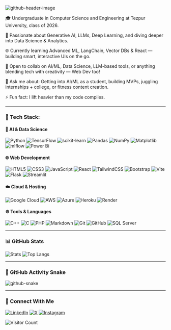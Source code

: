 ![github-header-image](https://github.com/user-attachments/assets/e7415d7a-6e12-44f8-b22e-d755d667885c)

🎓 Undergraduate in Computer Science and Engineering at Tezpur University, class of 2026.

🤖 Passionate about Generative AI, LLMs, Deep Learning, and diving deeper into Data Science & Analytics.

🌐 Currently learning Advanced ML, LangChain, Vector DBs & React — building smart, interactive UIs on the go.

👯 Open to collab on AI/ML, Data Science, LLM-based tools, or anything blending tech with creativity — Web Dev too!

💬 Ask me about: Getting into AI/ML as a student, building MVPs, juggling internships + college, or fitness content creation.

⚡ Fun fact: I lift heavier than my code compiles.


---

### 🚀 Tech Stack:

#### 🧠 AI & Data Science
![Python](https://img.shields.io/badge/python-3670A0?style=for-the-badge&logo=python&logoColor=ffdd54) 
![TensorFlow](https://img.shields.io/badge/TensorFlow-%23FF6F00.svg?style=for-the-badge&logo=TensorFlow&logoColor=white) 
![scikit-learn](https://img.shields.io/badge/scikit--learn-%23F7931E.svg?style=for-the-badge&logo=scikit-learn&logoColor=white) 
![Pandas](https://img.shields.io/badge/pandas-%23150458.svg?style=for-the-badge&logo=pandas&logoColor=white) 
![NumPy](https://img.shields.io/badge/numpy-%23013243.svg?style=for-the-badge&logo=numpy&logoColor=white) 
![Matplotlib](https://img.shields.io/badge/Matplotlib-%23ffffff.svg?style=for-the-badge&logo=Matplotlib&logoColor=black) 
![mlflow](https://img.shields.io/badge/mlflow-%23d9ead3.svg?style=for-the-badge&logo=numpy&logoColor=blue) 
![Power Bi](https://img.shields.io/badge/power_bi-F2C811?style=for-the-badge&logo=powerbi&logoColor=black)

#### 🌐 Web Development
![HTML5](https://img.shields.io/badge/html5-%23E34F26.svg?style=for-the-badge&logo=html5&logoColor=white) 
![CSS3](https://img.shields.io/badge/css3-%231572B6.svg?style=for-the-badge&logo=css3&logoColor=white) 
![JavaScript](https://img.shields.io/badge/javascript-%23323330.svg?style=for-the-badge&logo=javascript&logoColor=%23F7DF1E)
![React](https://img.shields.io/badge/react-%2320232a.svg?style=for-the-badge&logo=react&logoColor=%2361DAFB)
![TailwindCSS](https://img.shields.io/badge/tailwindcss-%2338B2AC.svg?style=for-the-badge&logo=tailwind-css&logoColor=white)
![Bootstrap](https://img.shields.io/badge/bootstrap-%238511FA.svg?style=for-the-badge&logo=bootstrap&logoColor=white)
![Vite](https://img.shields.io/badge/vite-%23646CFF.svg?style=for-the-badge&logo=vite&logoColor=white)
![Flask](https://img.shields.io/badge/flask-%23000.svg?style=for-the-badge&logo=flask&logoColor=white)
![Streamlit](https://img.shields.io/badge/Streamlit-%23FE4B4B.svg?style=for-the-badge&logo=streamlit&logoColor=white)

#### ☁️ Cloud & Hosting
![Google Cloud](https://img.shields.io/badge/GoogleCloud-%234285F4.svg?style=for-the-badge&logo=google-cloud&logoColor=white) 
![AWS](https://img.shields.io/badge/AWS-%23FF9900.svg?style=for-the-badge&logo=amazon-aws&logoColor=white) 
![Azure](https://img.shields.io/badge/azure-%230072C6.svg?style=for-the-badge&logo=microsoftazure&logoColor=white)
![Heroku](https://img.shields.io/badge/heroku-%23430098.svg?style=for-the-badge&logo=heroku&logoColor=white) 
![Render](https://img.shields.io/badge/Render-%46E3B7.svg?style=for-the-badge&logo=render&logoColor=white)

#### ⚙️ Tools & Languages
![C++](https://img.shields.io/badge/c++-%2300599C.svg?style=for-the-badge&logo=c%2B%2B&logoColor=white) 
![C](https://img.shields.io/badge/c-%2300599C.svg?style=for-the-badge&logo=c&logoColor=white)
![PHP](https://img.shields.io/badge/php-%23777BB4.svg?style=for-the-badge&logo=php&logoColor=white)
![Markdown](https://img.shields.io/badge/markdown-%23000000.svg?style=for-the-badge&logo=markdown&logoColor=white)
![Git](https://img.shields.io/badge/git-%23F05033.svg?style=for-the-badge&logo=git&logoColor=white) 
![GitHub](https://img.shields.io/badge/github-%23121011.svg?style=for-the-badge&logo=github&logoColor=white)
![SQL Server](https://img.shields.io/badge/Microsoft%20SQL%20Server-CC2927?style=for-the-badge&logo=microsoft%20sql%20server&logoColor=white)

---

### 📊 GitHub Stats

![Stats](https://github-readme-stats.vercel.app/api?username=BJB0&show_icons=true&locale=en&theme=transparent)
![Top Langs](https://github-readme-stats.vercel.app/api/top-langs?username=BJB0&show_icons=true&locale=en&layout=compact&theme=transparent)

---

### 🐍 GitHub Activity Snake

<picture>
  <source media="(prefers-color-scheme: dark)" srcset="https://raw.githubusercontent.com/BJB0/BJB0/output/github-snake-dark.svg?palette=github-dark" />
  <source media="(prefers-color-scheme: light)" srcset="https://raw.githubusercontent.com/BJB0/BJB0/output/github-snake.svg?palette=rainbow" />
  <img alt="github-snake" src="https://raw.githubusercontent.com/BJB0/BJB0/output/github-snake.svg?palette=rainbow" />
</picture>

---

### 🔗 Connect With Me

[![LinkedIn](https://img.shields.io/badge/linkedin-logo?style=for-the-badge&logo=linkedin&logoColor=white&color=%230a77b6)](https://www.linkedin.com/in/bhargab-jb)
[![X](https://img.shields.io/badge/twitter-x?style=for-the-badge&logo=x&logoColor=white&color=%230f1419)](https://twitter.com/@BhargabjyotiBh8)
[![Instagram](https://img.shields.io/badge/instagram-logo?style=for-the-badge&logo=instagram&logoColor=white&color=%23F35369)](https://www.instagram.com/bhargab_jb)

![Visitor Count](https://komarev.com/ghpvc/?username=BJB0&style=flat-square&color=blue)

